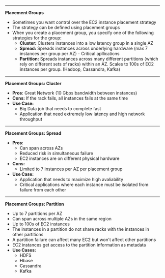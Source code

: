****
**Placement Groups**

* Sometimes you want control over the EC2 instance placement strategy
* The strategy can be defined using placement groups
* When you create a placement group, you specify one of the following strategies for the group:
    * **Cluster:** Clusters instances into a low latency group in a single AZ
    * **Spread:** Spreads instances across underlying hardware (max 7 instances per group per AZ) - Critical apllications
    * **Partition:** Spreads instances across many different partitions (which rely on different sets of racks) within an AZ. Scales to 100s of EC2 instances per group. (Hadoop, Cassandra, Kafka)
****

**Placement Groups: Cluster**

* **Pros:** Great Network (10 Gbps bandwidth between instances)
* **Cons:** If the rack fails, all instances fails at the same time
* **Use Case:** 
    * Big Data job that needs to complete fast
    * Application that need extremely low latency and high network throughput
****

**Placement Groups: Spread**

* **Pros:**
    * Can span across AZs
    * Reduced risk in simultaneous failure
    * EC2 instances are on different physical hardware
* **Cons:**
    * Limited to 7 instances per AZ per placement group
* **Use Case:**
    * Application that needs to maximize high avaliability
    * Critical applications where each instance must be isolated from failure from each other
****

**Placement Groups: Partition**

* Up to 7 partitions per AZ
* Can span across multiple AZs in the same region
* Up to 100s of EC2 instances
* The instances in a partition do not share racks with the instances in other partitions
* A partition failure can affect many EC2 but won't affect other partitions
* EC2 instances get access to the partition information as metadata
* **Use Cases:**
    * HDFS
    * Hbase
    * Cassandra
    * Kafka